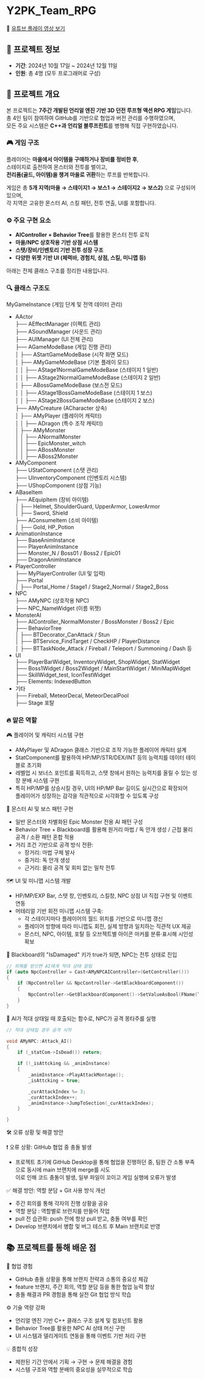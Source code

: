 # Y2PK_Team_RPG

🔗 [유튜브 플레이 영상 보기](https://www.youtube.com/watch?v=NWj8hIFVd30)

## 📅 프로젝트 정보

- **기간**: 2024년 10월 17일 ~ 2024년 12월 11일 
- **인원**: 총 4명 (모두 프로그래머로 구성)

## 📌 프로젝트 개요

본 프로젝트는 **7주간 개발된 언리얼 엔진 기반 3D 던전 루프형 액션 RPG 게임**입니다.  
총 4인 팀이 참여하여 GitHub를 기반으로 협업과 버전 관리를 수행하였으며,  
모든 주요 시스템은 **C++과 언리얼 블루프린트**를 병행해 직접 구현하였습니다.

### 🎮 게임 구조

플레이어는 **마을에서 아이템을 구매하거나 장비를 정비한 후**,  
스테이지로 출전하여 몬스터와 전투를 벌이고,  
**전리품(골드, 아이템)을 챙겨 마을로 귀환**하는 루프를 반복합니다.  

게임은 총 **5개 지역(마을 → 스테이지1 → 보스1 → 스테이지2 → 보스2)** 으로 구성되어 있으며,  
각 지역은 고유한 몬스터 AI, 스킬 패턴, 전투 연출, UI를 포함합니다.

### ⚙️ 주요 구현 요소
- **AIController + Behavior Tree**를 활용한 몬스터 전투 로직
- **마을/NPC 상호작용 기반 상점 시스템**
- **스탯/장비/인벤토리 기반 전투 성장 구조**
- **다양한 위젯 기반 UI (체력바, 경험치, 상점, 스킬, 미니맵 등)**

아래는 전체 클래스 구조를 정리한 내용입니다.

### 🔍 클래스 구조도
 MyGameInstance (게임 단계 및 전역 데이터 관리)

- AActor  
  ├── AEffectManager (이펙트 관리)  
  ├── ASoundManager (사운드 관리)  
  ├── AUIManager (UI 전체 관리)  
  ├── AGameModeBase (게임 진행 관리)  
  │   ├── AStartGameModeBase (시작 화면 모드)  
  │   ├── AMyGameModeBase (기본 플레이 모드)  
  │   │   ├── AStage1NormalGameModeBase (스테이지 1 일반)  
  │   │   ├── AStage2NormalGameModeBase (스테이지 2 일반)  
  │   ├── ABossGameModeBase (보스전 모드)  
  │   │   ├── AStage1BossGameModeBase (스테이지 1 보스)  
  │   │   ├── AStage2BossGameModeBase (스테이지 2 보스)  
  ├── AMyCreature (ACharacter 상속)  
  │   ├── AMyPlayer (플레이어 캐릭터)  
  │   │   ├── ADragon (특수 조작 캐릭터)  
  │   ├── AMyMonster  
  │   │   ├── ANormalMonster  
  │   │   ├── EpicMonster_witch  
  │   │   ├── ABossMonster  
  │   │   ├── ABoss2Monster  
- AMyComponent  
  ├── UStatComponent (스탯 관리)  
  ├── UInventoryComponent (인벤토리 시스템)  
  ├── UShopComponent (상점 기능)  
- ABaseItem  
  ├── AEquipItem (장비 아이템)  
  │   ├── Helmet, ShoulderGuard, UpperArmor, LowerArmor  
  │   ├── Sword, Shield  
  ├── AConsumeItem (소비 아이템)  
  │   ├── Gold, HP_Potion  
- AnimationInstance  
  ├── BaseAnimInstance  
  ├── PlayerAnimInstance  
  ├── Monster_N / Boss01 / Boss2 / Epic01  
  ├── DragonAnimInstance  
- PlayerController  
  ├── MyPlayerController (UI 및 입력)  
  ├── Portal  
  │   ├── Portal_Home / Stage1 / Stage2_Normal / Stage2_Boss  
- NPC  
  ├── AMyNPC (상호작용 NPC)  
  ├── NPC_NameWidget (이름 위젯)  
- MonsterAI  
  ├── AIController_NormalMonster / BossMonster / Boss2 / Epic  
  ├── BehaviorTree  
  │   ├── BTDecorator_CanAttack / Stun  
  │   ├── BTService_FindTarget / CheckHP / PlayerDistance  
  │   ├── BTTaskNode_Attack / Fireball / Teleport / Summoning / Dash 등  
- UI  
  ├── PlayerBarWidget, InventoryWidget, ShopWidget, StatWidget  
  ├── Boss1Widget / Boss2Widget / MainStartWidget / MiniMapWidget  
  ├── SkillWidget_test, IconTestWidget  
  ├── Elements: IndexedButton  
- 기타  
  ├── Fireball, MeteorDecal, MeteorDecalPool  
  ├── Stage 포탈 


### 🔥 맡은 역할  

🎮 플레이어 및 캐릭터 시스템 구현  
- AMyPlayer 및 ADragon 클래스 기반으로 조작 가능한 플레이어 캐릭터 설계  
- StatComponent를 활용하여 HP/MP/STR/DEX/INT 등의 능력치를 데이터 테이블로 초기화  
- 레벨업 시 보너스 포인트를 획득하고, 스탯 창에서 원하는 능력치를 올릴 수 있는 성장 분배 시스템 구현  
- 특히 HP/MP를 상승시킬 경우, UI의 HP/MP Bar 길이도 실시간으로 확장되어  
  플레이어가 성장하는 감각을 직관적으로 시각화할 수 있도록 구성  

🧠 몬스터 AI 및 보스 패턴 구현  
- 일반 몬스터와 차별화된 Epic Monster 전용 AI 패턴 구성  
- Behavior Tree + Blackboard를 활용해 원거리 마법 / 독 안개 생성 / 근접 물리 공격 / 소환 패턴 혼합 적용  
- 거리 조건 기반으로 공격 방식 전환:  
   - 장거리: 마법 구체 발사  
   - 중거리: 독 안개 생성  
   - 근거리: 물리 공격 및 회피 없는 밀착 전투  

🗺️ UI 및 미니맵 시스템 개발  
- HP/MP/EXP Bar, 스탯 창, 인벤토리, 스킬창, NPC 상점 UI 직접 구현 및 이벤트 연동  
- 머테리얼 기반 회전 미니맵 시스템 구축:  
  - 각 스테이지마다 플레이어의 월드 위치를 기반으로 미니맵 갱신  
  - 플레이어 방향에 따라 미니맵도 회전, 실제 방향과 일치하는 직관적 UX 제공  
  - 몬스터, NPC, 아이템, 포탈 등 오브젝트별 아이콘 마커를 분류·표시해 시인성 확보  







  

📌 Blackboard의 "IsDamaged" 키가 true가 되면, NPC는 전투 상태로 진입
```cpp
// 피해를 받으면 AI에게 적대 상태 알림
if (auto NpcController = Cast<AMyNPCAIController>(GetController()))
{
    if (NpcController && NpcController->GetBlackboardComponent())
    {
        NpcController->GetBlackboardComponent()->SetValueAsBool(FName(TEXT("IsDamaged")), true);
    }
}
```
📌 AI가 적대 상태일 때 호출되는 함수로, NPC가 공격 몽타주를 실행  
```cpp
// 적대 상태일 경우 공격 시작  

void AMyNPC::Attack_AI()
{
    if (_statCom->IsDead()) return;

    if (!_isAttcking && _animInstance)
    {
        _animInstance->PlayAttackMontage();
        _isAttcking = true;

        _curAttackIndex %= 3;
        _curAttackIndex++;
        _animInstance->JumpToSection(_curAttackIndex);
    }

}
```

🛠️ 오류 상황 및 해결 방안    
  
❗ 오류 상황: GitHub 협업 중 충돌 발생  
- 프로젝트 초기에 GitHub Desktop을 통해 협업을 진행하던 중, 팀원 간 소통 부족으로 동시에 main 브랜치에 merge를 시도  
이로 인해 코드 충돌이 발생, 일부 파일이 꼬이고 게임 실행에 오류가 발생  


✅ 해결 방안: 역할 분담 + Git 사용 방식 개선  
- 주간 회의를 통해 각자의 진행 상황을 공유  
- 역할 분담 : 역할별로 브런치를 만들어 작업
- pull 전 습관화: push 전에 항상 pull 받고, 충돌 여부를 확인  
- Develop 브랜치에서 병합 및 버그 테스트 후 Main 브랜치로 반영


## 📚 프로젝트를 통해 배운 점  
  
🤝 협업 경험  
- GitHub 충돌 상황을 통해 브랜치 전략과 소통의 중요성 체감  
- feature 브랜치, 주간 회의, 역할 분담 등을 통한 협업 능력 향상  
- 충돌 해결과 PR 경험을 통해 실전 Git 협업 방식 학습  
  
⚙️ 기술 역량 강화  
- 언리얼 엔진 기반 C++ 클래스 구조 설계 및 컴포넌트 활용  
- Behavior Tree를 활용한 NPC AI 상태 머신 구현  
- UI 시스템과 델리게이트 연동을 통해 이벤트 기반 처리 구현  

💡 종합적 성장
- 제한된 기간 안에서 기획 → 구현 → 문제 해결을 경험
- 시스템 구조와 역할 분배의 중요성을 실무적으로 학습


